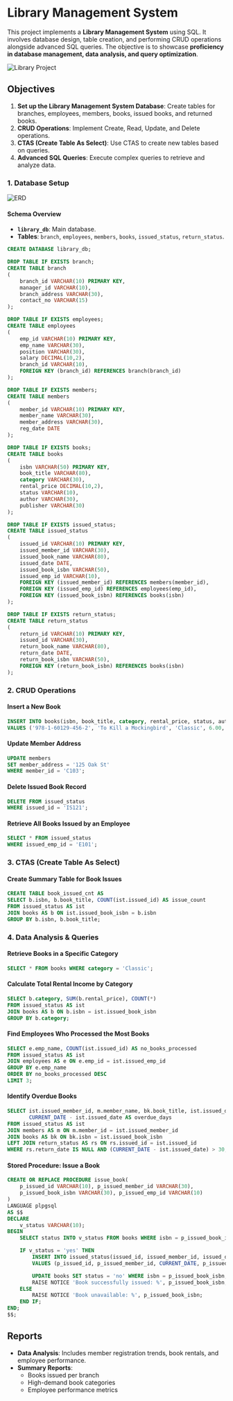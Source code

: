 # Library Management System

This project implements a **Library Management System** using SQL. It involves database design, table creation, and performing CRUD operations alongside advanced SQL queries. The objective is to showcase **proficiency in database management, data analysis, and query optimization**.

![Library Project](library.jpg)

## Objectives

1. **Set up the Library Management System Database**: Create tables for branches, employees, members, books, issued books, and returned books.
2. **CRUD Operations**: Implement Create, Read, Update, and Delete operations.
3. **CTAS (Create Table As Select)**: Use CTAS to create new tables based on queries.
4. **Advanced SQL Queries**: Execute complex queries to retrieve and analyze data.

### 1. Database Setup

![ERD](library_erd.png)

#### **Schema Overview**
- **`library_db`**: Main database.
- **Tables**: `branch`, `employees`, `members`, `books`, `issued_status`, `return_status`.

```sql
CREATE DATABASE library_db;

DROP TABLE IF EXISTS branch;
CREATE TABLE branch
(
    branch_id VARCHAR(10) PRIMARY KEY,
    manager_id VARCHAR(10),
    branch_address VARCHAR(30),
    contact_no VARCHAR(15)
);

DROP TABLE IF EXISTS employees;
CREATE TABLE employees
(
    emp_id VARCHAR(10) PRIMARY KEY,
    emp_name VARCHAR(30),
    position VARCHAR(30),
    salary DECIMAL(10,2),
    branch_id VARCHAR(10),
    FOREIGN KEY (branch_id) REFERENCES branch(branch_id)
);

DROP TABLE IF EXISTS members;
CREATE TABLE members
(
    member_id VARCHAR(10) PRIMARY KEY,
    member_name VARCHAR(30),
    member_address VARCHAR(30),
    reg_date DATE
);

DROP TABLE IF EXISTS books;
CREATE TABLE books
(
    isbn VARCHAR(50) PRIMARY KEY,
    book_title VARCHAR(80),
    category VARCHAR(30),
    rental_price DECIMAL(10,2),
    status VARCHAR(10),
    author VARCHAR(30),
    publisher VARCHAR(30)
);

DROP TABLE IF EXISTS issued_status;
CREATE TABLE issued_status
(
    issued_id VARCHAR(10) PRIMARY KEY,
    issued_member_id VARCHAR(30),
    issued_book_name VARCHAR(80),
    issued_date DATE,
    issued_book_isbn VARCHAR(50),
    issued_emp_id VARCHAR(10),
    FOREIGN KEY (issued_member_id) REFERENCES members(member_id),
    FOREIGN KEY (issued_emp_id) REFERENCES employees(emp_id),
    FOREIGN KEY (issued_book_isbn) REFERENCES books(isbn) 
);

DROP TABLE IF EXISTS return_status;
CREATE TABLE return_status
(
    return_id VARCHAR(10) PRIMARY KEY,
    issued_id VARCHAR(30),
    return_book_name VARCHAR(80),
    return_date DATE,
    return_book_isbn VARCHAR(50),
    FOREIGN KEY (return_book_isbn) REFERENCES books(isbn)
);
```

### 2. CRUD Operations

#### **Insert a New Book**
```sql
INSERT INTO books(isbn, book_title, category, rental_price, status, author, publisher)
VALUES ('978-1-60129-456-2', 'To Kill a Mockingbird', 'Classic', 6.00, 'yes', 'Harper Lee', 'J.B. Lippincott & Co.');
```

#### **Update Member Address**
```sql
UPDATE members
SET member_address = '125 Oak St'
WHERE member_id = 'C103';
```

#### **Delete Issued Book Record**
```sql
DELETE FROM issued_status
WHERE issued_id = 'IS121';
```

#### **Retrieve All Books Issued by an Employee**
```sql
SELECT * FROM issued_status
WHERE issued_emp_id = 'E101';
```

### 3. CTAS (Create Table As Select)

#### **Create Summary Table for Book Issues**
```sql
CREATE TABLE book_issued_cnt AS
SELECT b.isbn, b.book_title, COUNT(ist.issued_id) AS issue_count
FROM issued_status AS ist
JOIN books AS b ON ist.issued_book_isbn = b.isbn
GROUP BY b.isbn, b.book_title;
```

### 4. Data Analysis & Queries

#### **Retrieve Books in a Specific Category**
```sql
SELECT * FROM books WHERE category = 'Classic';
```

#### **Calculate Total Rental Income by Category**
```sql
SELECT b.category, SUM(b.rental_price), COUNT(*)
FROM issued_status AS ist
JOIN books AS b ON b.isbn = ist.issued_book_isbn
GROUP BY b.category;
```

#### **Find Employees Who Processed the Most Books**
```sql
SELECT e.emp_name, COUNT(ist.issued_id) AS no_books_processed
FROM issued_status AS ist
JOIN employees AS e ON e.emp_id = ist.issued_emp_id
GROUP BY e.emp_name
ORDER BY no_books_processed DESC
LIMIT 3;
```

#### **Identify Overdue Books**
```sql
SELECT ist.issued_member_id, m.member_name, bk.book_title, ist.issued_date,
       CURRENT_DATE - ist.issued_date AS overdue_days
FROM issued_status AS ist
JOIN members AS m ON m.member_id = ist.issued_member_id
JOIN books AS bk ON bk.isbn = ist.issued_book_isbn
LEFT JOIN return_status AS rs ON rs.issued_id = ist.issued_id
WHERE rs.return_date IS NULL AND (CURRENT_DATE - ist.issued_date) > 30;
```

#### **Stored Procedure: Issue a Book**
```sql
CREATE OR REPLACE PROCEDURE issue_book(
    p_issued_id VARCHAR(10), p_issued_member_id VARCHAR(30), 
    p_issued_book_isbn VARCHAR(30), p_issued_emp_id VARCHAR(10)
)
LANGUAGE plpgsql
AS $$
DECLARE
    v_status VARCHAR(10);
BEGIN
    SELECT status INTO v_status FROM books WHERE isbn = p_issued_book_isbn;

    IF v_status = 'yes' THEN
        INSERT INTO issued_status(issued_id, issued_member_id, issued_date, issued_book_isbn, issued_emp_id)
        VALUES (p_issued_id, p_issued_member_id, CURRENT_DATE, p_issued_book_isbn, p_issued_emp_id);

        UPDATE books SET status = 'no' WHERE isbn = p_issued_book_isbn;
        RAISE NOTICE 'Book successfully issued: %', p_issued_book_isbn;
    ELSE
        RAISE NOTICE 'Book unavailable: %', p_issued_book_isbn;
    END IF;
END;
$$;
```

## Reports

- **Data Analysis**: Includes member registration trends, book rentals, and employee performance.
- **Summary Reports**: 
  - Books issued per branch
  - High-demand book categories
  - Employee performance metrics
